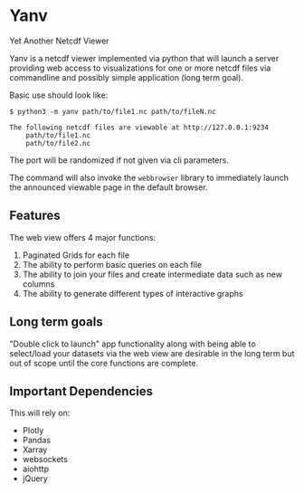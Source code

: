 # Yanv
Yet Another Netcdf Viewer

Yanv is a netcdf viewer implemented via python that will launch a server providing web access to visualizations for one or 
more netcdf files via commandline and possibly simple application (long term goal).

Basic use should look like:

```shell
$ python3 -m yanv path/to/file1.nc path/to/fileN.nc

The following netcdf files are viewable at http://127.0.0.1:9234
    path/to/file1.nc
    path/to/file2.nc
```

The port will be randomized if not given via cli parameters.

The command will also invoke the `webbrowser` library to immediately launch the announced viewable page in the default browser.

## Features

The web view offers 4 major functions:

1. Paginated Grids for each file
2. The ability to perform basic queries on each file
3. The ability to join your files and create intermediate data such as new columns
4. The ability to generate different types of interactive graphs

## Long term goals

"Double click to launch" app functionality along with being able to select/load your datasets via the web view are 
desirable in the long term but out of scope until the core functions are complete.

## Important Dependencies

This will rely on:

- Plotly
- Pandas
- Xarray
- websockets
- aiohttp
- jQuery
